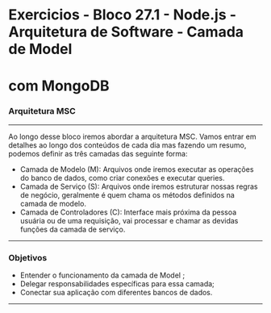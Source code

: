 # Exercicios - Bloco 27.1 - Node.js - Arquitetura de Software - Camada de Model
# com MongoDB


### **Arquitetura MSC**

---

Ao longo desse bloco iremos abordar a arquitetura MSC. Vamos entrar em detalhes ao longo dos conteúdos de cada dia mas fazendo um resumo, podemos definir as três camadas das seguinte forma:

- Camada de Modelo (M): Arquivos onde iremos executar as operações do banco de dados, como criar conexões e executar queries.
- Camada de Serviço (S): Arquivos onde iremos estruturar nossas regras de negócio, geralmente é quem chama os métodos definidos na camada de modelo.
- Camada de Controladores (C): Interface mais próxima da pessoa usuária ou de uma requisição, vai processar e chamar as devidas funções da camada de serviço.

---

### **Objetivos**

- Entender o funcionamento da camada de Model ;
- Delegar responsabilidades específicas para essa camada;
- Conectar sua aplicação com diferentes bancos de dados.

---

